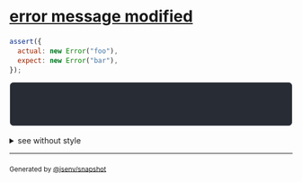 # [error message modified](../../error.test.js#L17)

```js
assert({
  actual: new Error("foo"),
  expect: new Error("bar"),
});
```

![img](throw.svg)

<details>
  <summary>see without style</summary>

```console
AssertionError: actual and expect are different

actual: Error: foo
expect: Error: bar
```

</details>


---

<sub>
  Generated by <a href="https://github.com/jsenv/core/tree/main/packages/independent/snapshot">@jsenv/snapshot</a>
</sub>
